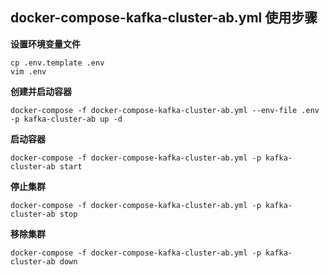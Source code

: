 ## docker-compose-kafka-cluster-ab.yml 使用步骤

**设置环境变量文件**

```shell
cp .env.template .env
vim .env
```

**创建并启动容器**

```shell
docker-compose -f docker-compose-kafka-cluster-ab.yml --env-file .env -p kafka-cluster-ab up -d
```

**启动容器**

```shell
docker-compose -f docker-compose-kafka-cluster-ab.yml -p kafka-cluster-ab start
```

**停止集群**

```shell
docker-compose -f docker-compose-kafka-cluster-ab.yml -p kafka-cluster-ab stop
```

**移除集群**

```shell
docker-compose -f docker-compose-kafka-cluster-ab.yml -p kafka-cluster-ab down
```